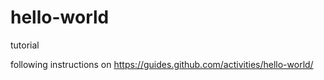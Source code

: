 # hello-world
tutorial

following instructions on https://guides.github.com/activities/hello-world/
